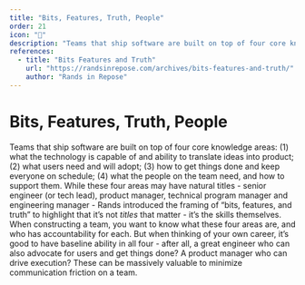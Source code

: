 ```yaml
---
title: "Bits, Features, Truth, People"
order: 21
icon: "📝"
description: "Teams that ship software are built on top of four core knowledge areas: (1) what the technology is capable of and ability to translate ideas into product; (2) what users need and will adopt; (3) how to get things done and keep everyone on schedule; (4) what the people on the team need, and how to support them. While these four areas may have natural titles - senior engineer (or tech lead), product manager, technical program manager and engineering manager - Rands introduced the framing of “bits, features, and truth” to highlight that it’s not *titles* that matter - it’s the skills themselves. When constructing a team, you want to know what these four areas are, and who has accountability for each. But when thinking of your own career, it’s good to have baseline ability in all four - after all, a great engineer who can also advocate for users and get things done? A product manager who can drive execution? These can be massively valuable to minimize communication friction on a team."
references:
  - title: "Bits Features and Truth"
    url: "https://randsinrepose.com/archives/bits-features-and-truth/"
    author: "Rands in Repose"
---
```


# Bits, Features, Truth, People

Teams that ship software are built on top of four core knowledge areas: (1) what the technology is capable of and ability to translate ideas into product; (2) what users need and will adopt; (3) how to get things done and keep everyone on schedule; (4) what the people on the team need, and how to support them. While these four areas may have natural titles - senior engineer (or tech lead), product manager, technical program manager and engineering manager - Rands introduced the framing of “bits, features, and truth” to highlight that it’s not *titles* that matter - it’s the skills themselves. When constructing a team, you want to know what these four areas are, and who has accountability for each. But when thinking of your own career, it’s good to have baseline ability in all four - after all, a great engineer who can also advocate for users and get things done? A product manager who can drive execution? These can be massively valuable to minimize communication friction on a team.